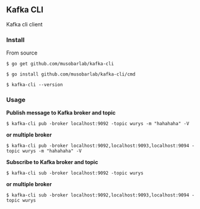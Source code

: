## Kafka CLI

Kafka cli client

### Install

From source
```shell
$ go get github.com/musobarlab/kafka-cli

$ go install github.com/musobarlab/kafka-cli/cmd

$ kafka-cli --version
```

### Usage

<b>Publish message to Kafka broker and topic</b>
```shell
$ kafka-cli pub -broker localhost:9092 -topic wurys -m "hahahaha" -V
```

<b>or multiple broker</b>
```shell
$ kafka-cli pub -broker localhost:9092,localhost:9093,localhost:9094 -topic wurys -m "hahahaha" -V
```

<b>Subscribe to Kafka broker and topic</b>
```shell
$ kafka-cli sub -broker localhost:9092 -topic wurys
```

<b>or multiple broker</b>
```shell
$ kafka-cli sub -broker localhost:9092,localhost:9093,localhost:9094 -topic wurys
```
